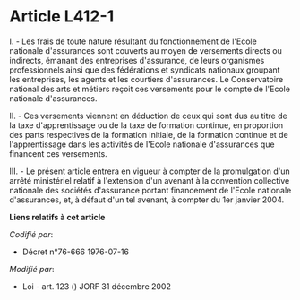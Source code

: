 # Article L412-1

I. - Les frais de toute nature résultant du fonctionnement de l'Ecole nationale d'assurances sont couverts au moyen de
versements directs ou indirects, émanant des entreprises d'assurance, de leurs organismes professionnels ainsi que des
fédérations et syndicats nationaux groupant les entreprises, les agents et les courtiers d'assurances. Le Conservatoire
national des arts et métiers reçoit ces versements pour le compte de l'Ecole nationale d'assurances.

II. - Ces versements viennent en déduction de ceux qui sont dus au titre de la taxe d'apprentissage ou de la taxe de
formation continue, en proportion des parts respectives de la formation initiale, de la formation continue et de
l'apprentissage dans les activités de l'Ecole nationale d'assurances que financent ces versements.

III. - Le présent article entrera en vigueur à compter de la promulgation d'un arrêté ministériel relatif à l'extension d'un
avenant à la convention collective nationale des sociétés d'assurance portant financement de l'Ecole nationale d'assurances,
et, à défaut d'un tel avenant, à compter du 1er janvier 2004.

**Liens relatifs à cet article**

_Codifié par_:

  - Décret n°76-666 1976-07-16

_Modifié par_:

  - Loi - art. 123 () JORF 31 décembre 2002
